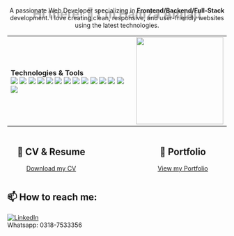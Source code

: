 <div style="position: relative; z-index: 1;">
  <h1 align="center"><div style="position: absolute; top: 0; left: 0; width: 100%; height: 100%; z-index: -1; opacity: 0.3; background: url('https://giphy.com/gifs/technology-earth-communications-U4FkC2VqpeNRHjTDQ5') no-repeat center center fixed; background-size: cover;"> Hi there! 👋 I'm Hamza Amjad</h1>
  <p align="center">
    A passionate Web Developer specializing in <strong>Frontend/Backend/Full-Stack</strong> development. I love creating clean, responsive, and user-friendly websites using the latest technologies.
  </p>

  <table align="center">
    <tr>
      <td>
        <strong>Technologies & Tools</strong><br/>
        <img src="https://img.shields.io/badge/-HTML5-E34F26?style=flat-square&logo=html5&logoColor=white"/>
        <img src="https://img.shields.io/badge/-CSS3-1572B6?style=flat-square&logo=css3"/>
        <img src="https://img.shields.io/badge/-JavaScript-F7DF1E?style=flat-square&logo=javascript&logoColor=black"/>
        <img src="https://img.shields.io/badge/-Bootstrap-563D7C?style=flat-square&logo=bootstrap"/>
        <img src="https://img.shields.io/badge/-PHP-777BB4?style=flat-square&logo=php&logoColor=white"/>
        <img src="https://img.shields.io/badge/-.NET-512BD4?style=flat-square&logo=.net&logoColor=white"/>
        <img src="https://img.shields.io/badge/-Python-3776AB?style=flat-square&logo=python&logoColor=white"/>
        <img src="https://img.shields.io/badge/-Laravel-F05340?style=flat-square&logo=laravel&logoColor=white"/>
        <img src="https://img.shields.io/badge/-Flask-000000?style=flat-square&logo=flask&logoColor=white"/>
        <img src="https://img.shields.io/badge/-Django-092E20?style=flat-square&logo=django&logoColor=white"/>
        <img src="https://img.shields.io/badge/-jQuery-0769AD?style=flat-square&logo=jquery&logoColor=white"/>
        <img src="https://img.shields.io/badge/-MySQL-4479A1?style=flat-square&logo=mysql&logoColor=white"/>
        <img src="https://img.shields.io/badge/-Firebase-FFCA28?style=flat-square&logo=firebase&logoColor=black"/>
        <img src="https://img.shields.io/badge/-Git-F05032?style=flat-square&logo=git"/>
      </td>
      <td align="center">
        <img src="https://i.giphy.com/media/v1.Y2lkPTc5MGI3NjExMGdya3E3ZDI0ZXF3dXFveWd1ZXphb3FyeDNsMWN6aXFvbTIyOXcxdCZlcD12MV9pbnRlcm5hbF9naWZfYnlfaWQmY3Q9Zw/RbDKaczqWovIugyJmW/giphy.gif" width="200px"/>
      </td>
    </tr>
  </table>
  <div style="display: flex; justify-content: space-between;">
    <div style="width: 40%; text-align: center;">
      <h2>📂 CV & Resume</h2>
      <p>
        <a href="https://github.com/user-attachments/files/17473665/web.developer.CV.HAMZA.AMJAD.pdf" target="_blank">Download my CV</a>
      </p>
    </div>
    <div style="width: 40%; text-align: center;">
      <h2>📂 Portfolio</h2>
      <p>
        <a href="https://react-portfolio-website-rust.vercel.app/#" target="_blank">View my Portfolio</a>
      </p>
    </div>
  </div>

  <h2>📫 How to reach me:</h2>
  <p>
    <a href="https://www.linkedin.com/in/hamza-amjad-0a3aaa228?utm_source=share&utm_campaign=share_via&utm_content=profile&utm_medium=android_app">
      <img src="https://img.shields.io/badge/LinkedIn-blue?style=flat-square&logo=linkedin" alt="LinkedIn"/>
    </a>
    <br/>
    Whatsapp: 0318-7533356
  </p>
</div>
</div>

